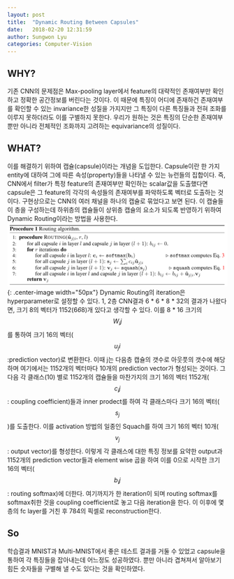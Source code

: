 ```yaml
---
layout: post
title:  "Dynamic Routing Between Capsules"
date:   2018-02-20 12:31:59
author: Sungwon Lyu
categories: Computer-Vision
---
```

## WHY? 
기존 CNN의 문제점은 Max-pooling layer에서 feature의 대략적인 존재여부만 확인하고 정확한 공간정보를 버린다는 것이다. 이 때문에 특징이 어디에 존재하건 존재여부를 확인할 수 있는 invariance한 성질을 가지지만 그 특징이 다른 특징들과 전혀 조화를 이루지 못하더라도 이를 구별하지 못한다. 우리가 원하는 것은 특징의 단순한 존재여부 뿐만 아니라 전체적인 조화까지 고려하는 equivariance의 성질이다.  

## WHAT?
이를 해결하기 위하여 캡슐(capsule)이라는 개념을 도입한다. Capsule이란 한 가지 entity에 대하여 그에 따른 속성(property)들을 나타낼 수 있는 뉴런들의 집합이다. 즉, CNN에서 filter가 특정 feature의 존재여부만 확인하는 scalar값을 도출했다면 capsule은 그 feature의 각각의 속성들의 존재여부를 파악하도록 벡터로 도출하는 것이다. 구현상으로는 CNN의 여러 채널을 하나의 캡슐로 묶었다고 보면 된다. 이 캡슐들이 층을 구성하는데 하위층의 캡슐들이 상위층 캡슐의 요소가 되도록 반영하기 위하여 Dynamic Routing이라는 방법을 사용한다. 
![img](/assets/images/dr.png){: .center-image width="50px"}
Dynamic Routing의 iteration은 hyperparameter로 설정할 수 있다. 1, 2층 CNN결과 6 * 6 * 8 * 32의 결과가 나왔다면, 크기 8의 벡터가 1152(6*6*8)개 있다고 생각할 수 있다. 이를 8 * 16 크기의 $$W_ij$$를 통하여 크기 16의 벡터($$u_ji$$:prediction vector)로 변환한다. 이때 j는 다음층 캡슐의 갯수로 아웃풋의 갯수에 해당하며 여기에서는 1152개의 벡터마다 10개의 prediction vector가 형성되는 것이다. 그 다음 각 클래스(10) 별로 1152개의 캡슐들을 마찬가지의 크기 16의 벡터 1152개($$c_ij$$: coupling coefficient)들과 inner prodect를 하여 각 클래스마다 크기 16의 벡터($$s_j$$)를 도출한다. 이를 activation 방법의 일종인 Squach를 하여 크기 16의 벡터 10개($$v_j$$: output vector)를 형성한다. 이렇게 각 클래스에 대한 특징 정보를 요약한 output과 1152개의 prediction vector들과 element wise 곱을 하여 이를 0으로 시작한 크기 16의 벡터($$b_ij$$: routing softmax)에 더한다. 여기까지가 한 iteration이 되며 routing softmax를 softmax취한 것을 coupling coefficient로 놓고 다음 iteration을 한다. 
이 이후에 몇 층의 fc layer를 거친 후 784의 픽셀로 reconstruction한다. 

## So
학습결과 MNIST과 Multi-MNIST에서 좋은 테스트 결과를 거둘 수 있었고 capsule을 통하여 각 특징들을 잡아내는데 어느정도 성공하였다. 뿐만 아니라 겹쳐져서 알아보기 힘든 숫자들을 구별해 낼 수도 있다는 것을 확인하였다. 